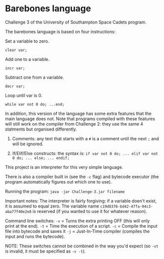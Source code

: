 # Barebones language
Challenge 3 of the University of Southampton Space Cadets program.

The barebones language is based on four instructions:

Set a variable to zero.

`clear var;`

Add one to a variable.

`incr var;`
  
Subtract one from a variable.

`decr var;`
  
Loop until var is 0.

`while var not 0 do; ...end;`

In addition, this version of the language has some extra features that the main language does not.
Note that programs compiled with these features will still work on the compiler from Challenge 2: they use the same 4 statments but organised differently.


1) Comments: any text that starts with a `#` is a comment until the next `;` and will be ignored.

2) If/Elif/Else constructs: the syntax is: `if var not 0 do; ... elif var not 0 do; ... else; ... endif;`
  
This project is an interpreter for this very simple language.

There is also a compiler built in (see the `-c` flag) and bytecode executor (the program automatically figures out which one to use).

Running the program:
`java -jar Challenge-3.jar filename` 


Important notes:
The interpreter is fairly forgiving: if a variable doen't exist, it is assumed to equal zero.
The variable name `c19d8376-bd42-47fa-94c3-aba77f40e2e8` is reserved (if you wanted to use it for whatever reason).

Command line switches:
`-v` = Turns the extra printing OFF (this will only print at the end).
`-t` = Time the execution of a script.
`-c` = Compile the input file into bytecode and saves it
`-j` = Just-In-Time compiler (compiles the input and runs the bytecode).

NOTE: These switches cannot be combined in the way you'd expect (so `-vt` is invalid, it must be specified as `-v -t`).
